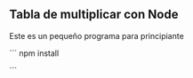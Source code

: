 ## Tabla de multiplicar con Node

Este es un pequeño programa para principiante

´´´
npm install

´´´